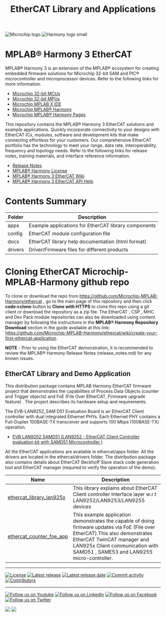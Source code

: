 ﻿---
title: EtherCAT Library and Applications
has_children: true
has_toc: false
nav_order: 1
---

![Microchip logo](https://raw.githubusercontent.com/wiki/Microchip-MPLAB-Harmony/Microchip-MPLAB-Harmony.github.io/images/microchip_logo.png)
![Harmony logo small](https://raw.githubusercontent.com/wiki/Microchip-MPLAB-Harmony/Microchip-MPLAB-Harmony.github.io/images/microchip_mplab_harmony_logo_small.png)

# MPLAB® Harmony 3 EtherCAT

MPLAB® Harmony 3 is an extension of the MPLAB® ecosystem for creating
embedded firmware solutions for Microchip 32-bit SAM and PIC® microcontroller
and microprocessor devices.  Refer to the following links for more information.

- [Microchip 32-bit MCUs](https://www.microchip.com/design-centers/32-bit)
- [Microchip 32-bit MPUs](https://www.microchip.com/design-centers/32-bit-mpus)
- [Microchip MPLAB X IDE](https://www.microchip.com/mplab/mplab-x-ide)
- [Microchip MPLAB® Harmony](https://www.microchip.com/mplab/mplab-harmony)
- [Microchip MPLAB® Harmony Pages](https://microchip-mplab-harmony.github.io/)

This repository contains the MPLAB® Harmony 3 EtherCAT solutions and example applications.
Quickly incorporate connectivity to your designs with EtherCAT ICs, modules,
software and development kits that make connecting effortless for your customers.
Our comprehensive EtherCAT portfolio has the technology to meet your range,
data rate, interoperability, frequency and topology needs. Refer to
the following links for release notes, training materials, and interface
reference information.

- [Release Notes](./release_notes.md)
- [MPLAB® Harmony License](mplab_harmony_license.md)
- [MPLAB® Harmony 3 EtherCAT Wiki](https://github.com/Microchip-MPLAB-Harmony/EtherCAT/wiki)
- [MPLAB® Harmony 3 EtherCAT API Help](https://microchip-mplab-harmony.github.io/EtherCAT)

# Contents Summary

| Folder     | Description                                               |
| ---        | ---                                                       |
| apps       | Example applications for EtherCAT library components      |
| config     | EtherCAT module configuration file                        |
| docs 	     | EtherCAT library help documentation (html format)         |
| drivers    | Driver/Firmware files for different products              |

# Cloning EtherCAT Microchip-MPLAB-Harmony github repo

To clone or download the repo from https://github.com/Microchip-MPLAB-Harmony/ethercat , go to the main page of this repository and then click **code->clone** button to **Clone with HTTPS** to clone this repo using a git client or download the repository as a zip file. The EtherCAT , CSP , MHC and Dev Pack module repositories can also be downloaded using content manager by following the instructions in the **MPLAB® Harmony Repository Download** section in the guide available at this link: https://github.com/Microchip-MPLAB-Harmony/ethercat/wiki/create-your-first-ethercat-application.

**NOTE** - Prior to using the EtherCAT demonstration, it is recommended to review the MPLAB® Harmony Release Notes (release_notes.md) for any known issues.

## EtherCAT Library and Demo Application

This distribution package contains MPLAB Harmony EtherCAT firmware project that demonstrates the capabilities of Process Data Objects (counter and Trigger objects) and FoE (File Over EtherCAT, Firmware upgrade feature) . The project describes its hardware setup and requirements.

The EVB-LAN9252_SAM D51 Evaluation Board is an EtherCAT Client controller with dual integrated Ethernet PHYs. Each Ethernet PHY contains a Full-Duplex 100BASE-TX transceiver and supports 100 Mbps (100BASE-TX) operation.

 * [EVB LAN9252 SAMD51 (LAN9252 - EtherCAT Client Controller evaluation kit with SAMD51 Microcontroller )](https://www.microchip.com/DevelopmentTools/ProductDetails/PartNO/EV44C93A#:~:text=EVB%2DLAN9252%2DD51%20allows%20engineers,within%20the%20Microchip%20Harmony%20Framework)

All the EtherCAT applications are available in ethercat/apps folder.
All the drivers are located in the ethercat/drivers folder.
The distribution package also contains details about EtherCAT Beckhoff Slave stack code generation tool and EtherCAT manager (required to verify the operation of the demo).

| Name      | Description  |
| --------  | -----------  |
| [ethercat_library_lan925x](driver/readme.md) | This library explains about EtherCAT Client controller Interface layer w.r.t LAN9252/LAN9253/LAN9255 devices |
| [ethercat_counter_foe_app](apps/ethercat_counter_foe_app/readme.md)| This example application demonstrates the capable of doing firmware updates via FoE (File over EtherCAT).This also demonstrates  EtherCAT TwinCAT manager and  LAN925x Client communication with SAMD51 , SAME53 and LAN9255 micro-controller. |



____

[![License](https://img.shields.io/badge/license-Harmony%20license-orange.svg)](https://github.com/Microchip-MPLAB-Harmony/ethercat/blob/master/mplab_harmony_license.md)
[![Latest release](https://img.shields.io/github/release/Microchip-MPLAB-Harmony/ethercat.svg)](https://github.com/Microchip-MPLAB-Harmony/ethercat/releases/latest)
[![Latest release date](https://img.shields.io/github/release-date/Microchip-MPLAB-Harmony/ethercat.svg)](https://github.com/Microchip-MPLAB-Harmony/ethercat/releases/latest)
[![Commit activity](https://img.shields.io/github/commit-activity/y/Microchip-MPLAB-Harmony/ethercat.svg)](https://github.com/Microchip-MPLAB-Harmony/ethercat/graphs/commit-activity)
[![Contributors](https://img.shields.io/github/contributors-anon/Microchip-MPLAB-Harmony/ethercat.svg)]()

____

[![Follow us on Youtube](https://img.shields.io/badge/Youtube-Follow%20us%20on%20Youtube-red.svg)](https://www.youtube.com/user/MicrochipTechnology)
[![Follow us on LinkedIn](https://img.shields.io/badge/LinkedIn-Follow%20us%20on%20LinkedIn-blue.svg)](https://www.linkedin.com/company/microchip-technology)
[![Follow us on Facebook](https://img.shields.io/badge/Facebook-Follow%20us%20on%20Facebook-blue.svg)](https://www.facebook.com/microchiptechnology/)
[![Follow us on Twitter](https://img.shields.io/twitter/follow/MicrochipTech.svg?style=social)](https://twitter.com/MicrochipTech)

[![](https://img.shields.io/github/stars/Microchip-MPLAB-Harmony/ethercat.svg?style=social)]()
[![](https://img.shields.io/github/watchers/Microchip-MPLAB-Harmony/ethercat.svg?style=social)]()
